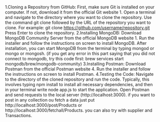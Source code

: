 
1.Cloning a Repository from GitHub:
   First, make sure Git is installed on your computer. If not, download it from the official Git website 1.
   Open a terminal and navigate to the directory where you want to clone the repository.
   Use the command git clone followed by the URL of the repository you want to clone. For example: git clone https://github.com/username/repository.git
   Press Enter to clone the repository.
2.Installing MongoDB:
   Download MongoDB Community Server from the official MongoDB website 1.
   Run the installer and follow the instructions on screen to install MongoDB.
   After installation, you can start MongoDB from the terminal by typing mongod or mongo or mongosh.
   (if you get any error in this part saying that you did not connect to mongodb, try this code first: brew services start mongodb/brew/mongodb-community)
3.Installing Postman:
   Download Postman from the official Postman website 4.
   Run the installer and follow the instructions on screen to install Postman.
4.Testing the Code:
   Navigate to the directory of the cloned repository and run the code. Typically, this involves typing npm install to install all necessary dependencies, and then in your terminal write node app.js to start the application.
   Open Postman and send requests to the local server (http://localhost:3000).
   if you want to post in any collection ou fetch a data just put http://localhost:3000/post/Products or http://localhost:3000/fetchall/Products. you can also try with supplier and Transactions.
